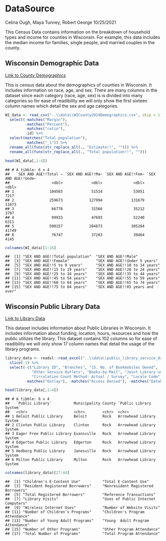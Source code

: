 DataSource
================
Celina Ough, Maya Tunney, Robert George
10/25/2021

This Census Data contains information on the breakdown of household
types and income for counties in Wisconsin. For example, this data
includes the median income for families, single people, and married
couples in the county.

## Wisconsin Demographic Data

[Link to County
Demographics](https://data.census.gov/cedsci/table?q=Race%20demographics&g=0400000US55%240600000&tid=ACSDP1Y2019.DP05&moe=false&hidePreview=false)

This is census data about the demographics of counties in Wisconsin. It
includes information on race, age, and sex. There are many columns in
the dataset since each category (race, age, sex) is is divided into many
categories so for ease of readibility we will only show the first
sixteen column names which detail the sex and age categories.

``` r
WI_data <- read_csv("..\\data\\WICounty2019Demographics.csv", skip = 1) %>%
  select(-matches("Margin"), 
         -matches("Percent"), 
         -matches("ratio"),
         -id) %>%
  select(matches("Total population"), 
         -matches("_1")) %>%
  rename_all(funs(str_replace_all(., "Estimate!!", ""))) %>%
  rename_all(funs(str_replace_all(., "Total population!!", "")))

head(WI_data[,1:4])
```

    ## # A tibble: 6 x 4
    ##   `SEX AND AGE!!Total ~ `SEX AND AGE!!Ma~ `SEX AND AGE!!Fem~ `SEX AND AGE!!Unde~
    ##                   <dbl>             <dbl>              <dbl>               <dbl>
    ## 1                104565             51514              53051                7217
    ## 2                259673            127994             131679               11673
    ## 3                 66778             31566              35212                3797
    ## 4                 99933             47693              52240                6311
    ## 5                590157            284873             305284               41749
    ## 6                 76747             37283              39464                4145

``` r
colnames(WI_data)[1:16]
```

    ##  [1] "SEX AND AGE!!Total population"  "SEX AND AGE!!Male"             
    ##  [3] "SEX AND AGE!!Female"            "SEX AND AGE!!Under 5 years"    
    ##  [5] "SEX AND AGE!!5 to 9 years"      "SEX AND AGE!!10 to 14 years"   
    ##  [7] "SEX AND AGE!!15 to 19 years"    "SEX AND AGE!!20 to 24 years"   
    ##  [9] "SEX AND AGE!!25 to 34 years"    "SEX AND AGE!!35 to 44 years"   
    ## [11] "SEX AND AGE!!45 to 54 years"    "SEX AND AGE!!55 to 59 years"   
    ## [13] "SEX AND AGE!!60 to 64 years"    "SEX AND AGE!!65 to 74 years"   
    ## [15] "SEX AND AGE!!75 to 84 years"    "SEX AND AGE!!85 years and over"

## Wisconsin Public Library Data

[Link to Library Data](https://dpi.wi.gov/pld/data-reports/service-data)

This dataset includes information about Public Libraries in Wisconsin.
It includes information about funding, location, hours, resources and
how the public utilizes the library. This dataset contains 102 columns
so for ease of readibility we will only show 17 column names that detail
the usage of the library programs.

``` r
library_data <- readxl::read_excel("..\\data\\public_library_service_data_2019.xlsx", sheet = "2019 PRELIMINARY DATA", skip = 1) %>%
  slice(-1) %>%
  select(-c("Library ID", "Branches", "15. No. of Bookmobiles Owned", 
            "Other Service Outlets", "Books-by-Mail", "Joint Library under s.43.53 1=Yes", 
            "Circulation Count Method: Actual / Survey", "Locale Code"), 
         -matches("Outlay"), -matches("Access Denied"), -matches("Databases")) 

head(library_data[,1:4])
```

    ## # A tibble: 6 x 4
    ##   `Public Library`          Municipality County `Public Library System` 
    ##   <chr>                     <chr>        <chr>  <chr>                   
    ## 1 Beloit Public Library     Beloit       Rock   Arrowhead Library System
    ## 2 Clinton Public Library    Clinton      Rock   Arrowhead Library System
    ## 3 Eager Free Public Library Evansville   Rock   Arrowhead Library System
    ## 4 Edgerton Public Library   Edgerton     Rock   Arrowhead Library System
    ## 5 Hedberg Public Library    Janesville   Rock   Arrowhead Library System
    ## 6 Milton Public Library     Milton       Rock   Arrowhead Library System

``` r
colnames(library_data)[27:44]
```

    ##  [1] "Children's E-Content Use"          "Total E-Content Use"              
    ##  [3] "Resident Registered Borrowers"     "Nonresident Registered Borrowers" 
    ##  [5] "Total Registered Borrowers"        "Reference Transactions"           
    ##  [7] "Library Visits"                    "Uses of Public Internet Computers"
    ##  [9] "Wireless Internet Uses"            "Number of Website Visits"         
    ## [11] "Number of Children's Programs"     "Children's Program Attendance"    
    ## [13] "Number of Young Adult Programs"    "Young  Adult Program Attendance"  
    ## [15] "Number of Other Programs"          "Other Program Attendance"         
    ## [17] "Total Number of Programs"          "Total Program Attendance"
